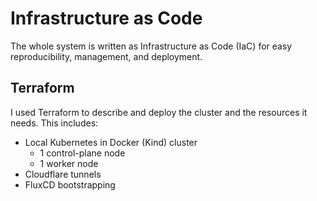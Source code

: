 # Infrastructure as Code
The whole system is written as Infrastructure as Code (IaC) for easy reproducibility, management, and deployment.

## Terraform
I used Terraform to describe and deploy the cluster and the resources it needs. This includes:

* Local Kubernetes in Docker (Kind) cluster 
    * 1 control-plane node
    * 1 worker node
* Cloudflare tunnels
* FluxCD  bootstrapping

